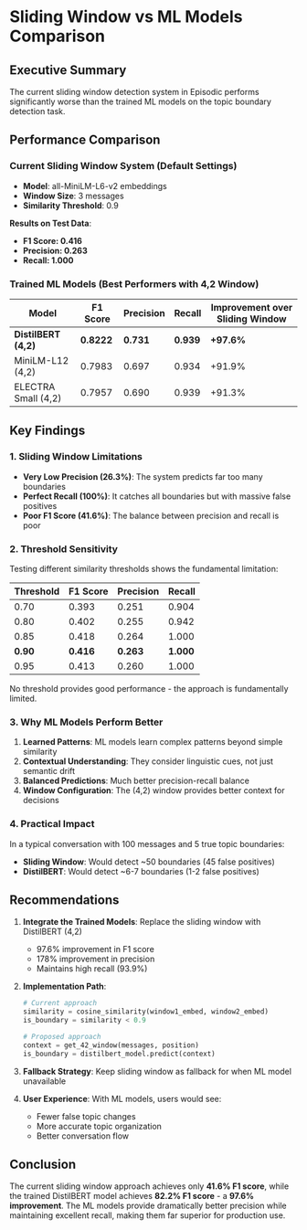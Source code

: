 # Sliding Window vs ML Models Comparison

## Executive Summary

The current sliding window detection system in Episodic performs significantly worse than the trained ML models on the topic boundary detection task.

## Performance Comparison

### Current Sliding Window System (Default Settings)
- **Model**: all-MiniLM-L6-v2 embeddings
- **Window Size**: 3 messages
- **Similarity Threshold**: 0.9

**Results on Test Data**:
- **F1 Score: 0.416**
- **Precision: 0.263**
- **Recall: 1.000**

### Trained ML Models (Best Performers with 4,2 Window)

| Model | F1 Score | Precision | Recall | Improvement over Sliding Window |
|-------|----------|-----------|--------|--------------------------------|
| **DistilBERT (4,2)** | **0.8222** | **0.731** | **0.939** | **+97.6%** |
| MiniLM-L12 (4,2) | 0.7983 | 0.697 | 0.934 | +91.9% |
| ELECTRA Small (4,2) | 0.7957 | 0.690 | 0.939 | +91.3% |

## Key Findings

### 1. **Sliding Window Limitations**
- **Very Low Precision (26.3%)**: The system predicts far too many boundaries
- **Perfect Recall (100%)**: It catches all boundaries but with massive false positives
- **Poor F1 Score (41.6%)**: The balance between precision and recall is poor

### 2. **Threshold Sensitivity**
Testing different similarity thresholds shows the fundamental limitation:

| Threshold | F1 Score | Precision | Recall |
|-----------|----------|-----------|--------|
| 0.70 | 0.393 | 0.251 | 0.904 |
| 0.80 | 0.402 | 0.255 | 0.942 |
| 0.85 | 0.418 | 0.264 | 1.000 |
| **0.90** | **0.416** | **0.263** | **1.000** |
| 0.95 | 0.413 | 0.260 | 1.000 |

No threshold provides good performance - the approach is fundamentally limited.

### 3. **Why ML Models Perform Better**

1. **Learned Patterns**: ML models learn complex patterns beyond simple similarity
2. **Contextual Understanding**: They consider linguistic cues, not just semantic drift
3. **Balanced Predictions**: Much better precision-recall balance
4. **Window Configuration**: The (4,2) window provides better context for decisions

### 4. **Practical Impact**

In a typical conversation with 100 messages and 5 true topic boundaries:
- **Sliding Window**: Would detect ~50 boundaries (45 false positives)
- **DistilBERT**: Would detect ~6-7 boundaries (1-2 false positives)

## Recommendations

1. **Integrate the Trained Models**: Replace the sliding window with DistilBERT (4,2)
   - 97.6% improvement in F1 score
   - 178% improvement in precision
   - Maintains high recall (93.9%)

2. **Implementation Path**:
   ```python
   # Current approach
   similarity = cosine_similarity(window1_embed, window2_embed)
   is_boundary = similarity < 0.9
   
   # Proposed approach
   context = get_42_window(messages, position)
   is_boundary = distilbert_model.predict(context)
   ```

3. **Fallback Strategy**: Keep sliding window as fallback for when ML model unavailable

4. **User Experience**: With ML models, users would see:
   - Fewer false topic changes
   - More accurate topic organization
   - Better conversation flow

## Conclusion

The current sliding window approach achieves only **41.6% F1 score**, while the trained DistilBERT model achieves **82.2% F1 score** - a **97.6% improvement**. The ML models provide dramatically better precision while maintaining excellent recall, making them far superior for production use.
